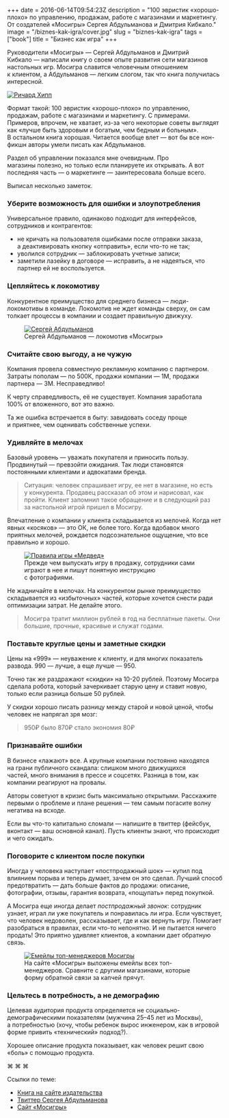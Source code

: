 +++
date = 2016-06-14T09:54:23Z
description = "100 эвристик «хорошо-плохо» по управлению, продажам, работе с магазинами и маркетингу. От создателей «Мосигры» Сергея Абдульманова и Дмитрия Кибкало."
image = "/biznes-kak-igra/cover.jpg"
slug = "biznes-kak-igra"
tags = ["book"]
title = "Бизнес как игра"
+++

Руководители «Мосигры» — Сергей Абдульманов и Дмитрий Кибкало — написали книгу о своем опыте развития сети магазинов настольных игр. Мосигра славится человечным отношением к клиентом, а Абдульманов — легким слогом, так что книга получилась интересной.

<div class="row around-xs">
<div class="col-xs-10 col-sm-4">
    <a class="img-link" href="http://www.mann-ivanov-ferber.ru/books/biznes-kak-igra/"><img alt="Ричард Хипп" src="biznes-kak-igra.png"></a>
</div>
<div class="col-xs-12 col-sm-7">
<p>Формат такой: 100 эвристик «хорошо-плохо» по управлению, продажам, работе с магазинами и маркетингу. С примерами. Примеров, впрочем, не хватает, из-за чего некоторые советы выглядят как «лучше быть здоровым и богатым, чем бедным и больным». В остальном книга хорошая. Читается вообще влет — вот бы все нон-фикшн авторы умели писать как Абдульманов.</p>
</div>
</div>

Раздел об управлении показался мне очевидным. Про магазины полезно, но только если планируете их открывать. А вот последняя часть — о маркетинге — заинтересовала больше всего.

Выписал несколько заметок.

### Уберите возможность для ошибки и злоупотребления

Универсальное правило, одинаково подходит для интерфейсов, сотрудников и контрагентов:

- не кричать на пользователя ошибками после отправки заказа, а деактивировать кнопку «отправить», если что-то не так;
- уволился сотрудник — заблокировать учетные записи;
- заметили лазейку в договоре — исправить, а не надеяться, что партнер ей не воспользуется.

<h3>Цепляйтесь к локомотиву</h3>

<div class="row">
<div class="col-xs-12 col-sm-6">
<p>Конкурентное преимущество для среднего бизнеса — люди-локомотивы в команде. Локомотив не ждет команды сверху, он сам толкает процессы в компании и создает правильную движуху.</p>
</div>
<div class="col-xs-10 col-sm-4">
  <figure>
    <a class="img-link" href="https://twitter.com/milfgard"><img style="max-width: 200px;" alt="Сергей Абдульманов" src="biznes-kak-igra-milfgard.jpg"></a>
    <figcaption>Cергей Абдульманов — локомотив «Мосигры»</figcaption>
  </figure>
</div>
</div>

### Считайте свою выгоду, а не чужую

Компания провела совместную рекламную компанию с партнером. Затраты пополам — по 500К, продажи компании — 1М, продажи партнера — 3М. Несправедливо!

К черту справедливость, её не существует. Компания заработала 100% от вложенного, вот это важно.

Та же ошибка встречается в быту: завидовать соседу проще и приятнее, чем оценивать собственные успехи.

### Удивляйте в мелочах

Базовый уровень — уважать покупателя и приносить пользу. Продвинутый — превзойти ожидания. Так люди становятся постоянными клиентами и адвокатами бренда.

> Ситуация: человек спрашивает игру, ее нет в магазине, но есть у конкурента. Продавец рассказал об этом и нарисовал, как пройти. Клиент запомнил такое обращение и в следующий раз за настольной игрой пришел в Мосигру.

Впечатление о компании у клиента складывается из мелочей. Когда нет явных «косяков» — это ОК, не более того. Когда вдобавок много приятных мелочей, рождается подсознательное ощущение, что все правильно и хорошо.

<div class="row around-sm">
<div class="col-xs-12 col-sm-10">
<figure>
<a class="img-link" href="http://www.mosigra.ru/Face/Show/medved/rules/">
<img alt="Правила игры «Медвед»" src="biznes-kak-igra-gameplay.jpg">
</a>
<figcaption>Прежде чем выпускать игру в продажу, сотрудники сами играют в нее и пишут понятную инструкцию с фотографиями.</figcaption>
</figure>
</div>
</div>

Не жадничайте в мелочах. На конкурентом рынке преимущество складывается из «избыточных» частей, которые хочется снести ради оптимизации затрат. Не делайте этого.

> Мосигра тратит миллион рублей в год на бесплатные пакеты. Они большие, прочные, красивые и служат годами.

### Поставьте круглые цены и заметные скидки

Цены на «999» — неуважение к клиенту, и для многих показатель развода. 990 — лучше, а еще лучше — 950.

Точно так же раздражают «скидки» на 10-20 рублей. Поэтому Мосигра сделала робота, который зачеркивает старую цену и ставит новую, только если разница больше 50 рублей.

У скидки хорошо писать разницу между старой и новой ценой, чтобы человек не напрягал зря мозг:

> 950₽ было
> 870₽ стало
> экономия 80₽

### Признавайте ошибки

В бизнесе «лажают» все. А крупные компании постоянно находятся на грани публичного скандала: слишком много движущихся частей, много внимания в прессе и соцсетях. Разница в том, как компании реагируют на провалы.

Авторы советуют в кризис быть максимально открытыми. Расскажите первыми о проблеме и плане решения — тем самым погасите волну негатива на всходе.

Если вы что-то капитально сломали — напишите в твиттер (фейсбук, вконтакт — ваш основной канал). Пусть клиенты знают, что происходит и чего ожидать.

### Поговорите с клиентом после покупки

<div class="row around-xs between-sm">
<div class="col-xs-12 col-sm-7">
<p>Иногда у человека наступает «постпродажный шок» — купил под влиянием порыва и теперь думает, зачем он это сделал. Лучший способ предотвратить — дать больше фактов до продажи: описание, фотографии, отзывы, гарантия возврата, «пощупать» перед покупкой.</p>
<p>А Мосигра еще иногда делает <em>постпродажный звонок</em>: сотрудник узнает, играл ли уже покупатель и понравилась ли игра. Если чувствует, что человек недоволен, рассказывает, где и как вернуть игру. Помогает разобраться в правилах, если что-то непонятно. И не пытается ничего продать! Это приятно удивляет клиентов, а компании дает обратную связь.</p>
</div>
<div class="col-xs-10 col-sm-4">
    <figure>
    <a class="img-link" href="http://www.mosigra.ru/">
    <img alt="Емейлы топ-менеджеров Мосигры" src="biznes-kak-igra-contacts.png"></a>
    <figcaption>На сайте «Мосигры» выложены емейлы всех топ-менеджеров. Сравните с другими магазинами, которые форму обратной связи за капчей прячут.</figcaption>
</figure>
</div>
</div>

### Цельтесь в потребность, а не демографию

Целевая аудитория продукта определяется не социально-демографическими показателям (мужчина 25–45 лет из Москвы), а потребностью (хочу, чтобы ребенок вырос инженером, как в игровой форме привить «технический» подход?).

Хорошее описание продукта показывает, как человек решит свою «боль» с помощью продукта.

<p class="align-center">⌘&nbsp;⌘&nbsp;⌘</p>

Ссылки по теме:

- [Книга на сайте издательства](http://www.mann-ivanov-ferber.ru/books/biznes-kak-igra/)
- [Твиттер Сергея Абдульманова](https://twitter.com/milfgard)
- [Сайт «Мосигры»](http://www.mosigra.ru/)

